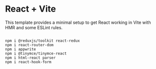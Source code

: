 # React + Vite

This template provides a minimal setup to get React working in Vite with HMR and some ESLint rules.

```Typercript

npm i @reduxjs/toolkit react-redux
npm i react-router-dom
npm i appwrite
npm i @tinymce/tinymce-react
npm i html-react parser
npm i react-hook-form

```